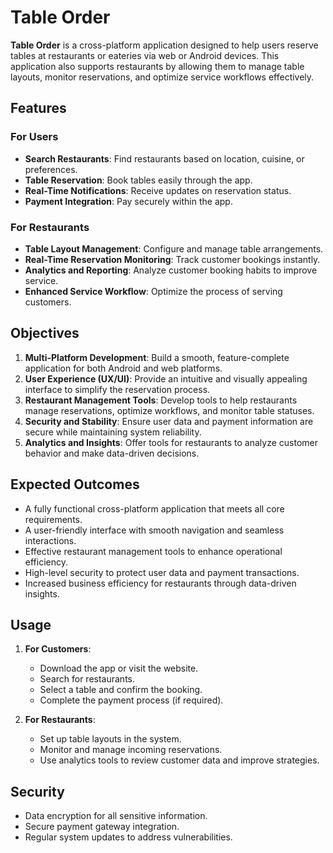 # Table Order

**Table Order** is a cross-platform application designed to help users reserve tables at restaurants or eateries via web or Android devices. This application also supports restaurants by allowing them to manage table layouts, monitor reservations, and optimize service workflows effectively.

## Features

### For Users
- **Search Restaurants**: Find restaurants based on location, cuisine, or preferences.
- **Table Reservation**: Book tables easily through the app.
- **Real-Time Notifications**: Receive updates on reservation status.
- **Payment Integration**: Pay securely within the app.

### For Restaurants
- **Table Layout Management**: Configure and manage table arrangements.
- **Real-Time Reservation Monitoring**: Track customer bookings instantly.
- **Analytics and Reporting**: Analyze customer booking habits to improve service.
- **Enhanced Service Workflow**: Optimize the process of serving customers.

## Objectives

1. **Multi-Platform Development**: Build a smooth, feature-complete application for both Android and web platforms.
2. **User Experience (UX/UI)**: Provide an intuitive and visually appealing interface to simplify the reservation process.
3. **Restaurant Management Tools**: Develop tools to help restaurants manage reservations, optimize workflows, and monitor table statuses.
4. **Security and Stability**: Ensure user data and payment information are secure while maintaining system reliability.
5. **Analytics and Insights**: Offer tools for restaurants to analyze customer behavior and make data-driven decisions.

## Expected Outcomes

- A fully functional cross-platform application that meets all core requirements.
- A user-friendly interface with smooth navigation and seamless interactions.
- Effective restaurant management tools to enhance operational efficiency.
- High-level security to protect user data and payment transactions.
- Increased business efficiency for restaurants through data-driven insights.

## Usage

1. **For Customers**:
   - Download the app or visit the website.
   - Search for restaurants.
   - Select a table and confirm the booking.
   - Complete the payment process (if required).

2. **For Restaurants**:
   - Set up table layouts in the system.
   - Monitor and manage incoming reservations.
   - Use analytics tools to review customer data and improve strategies.

## Security
- Data encryption for all sensitive information.
- Secure payment gateway integration.
- Regular system updates to address vulnerabilities.
